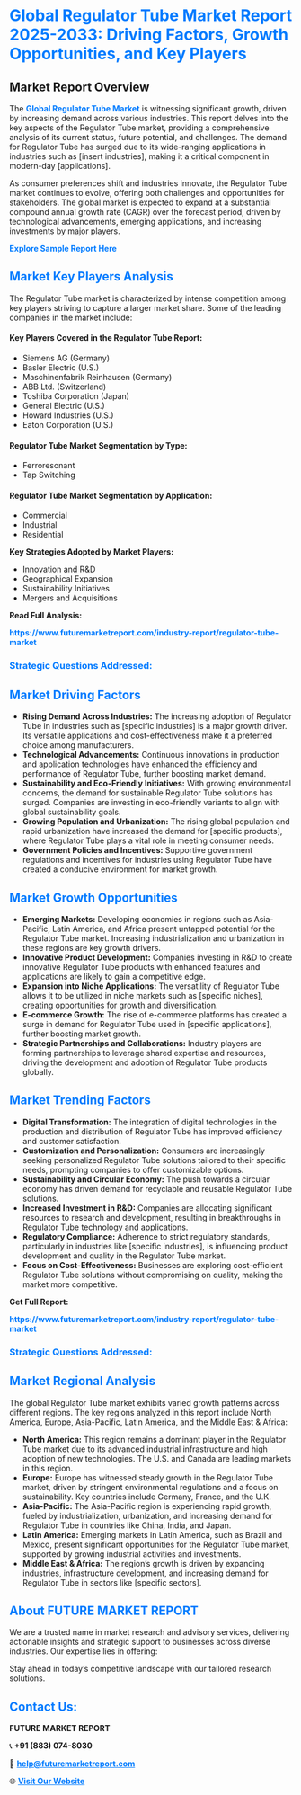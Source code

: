 <h1 style="color: #007BFF;">Global Regulator Tube Market Report 2025-2033: Driving Factors, Growth Opportunities, and Key Players</h1>

<section id="overview">
<h2>Market Report Overview</h2>
<p>The <a href="https://www.futuremarketreport.com/industry-report/regulator-tube-market" style="color: #007BFF; text-decoration: none;"><strong>Global Regulator Tube Market</strong></a> is witnessing significant growth, driven by increasing demand across various industries. This report delves into the key aspects of the Regulator Tube market, providing a comprehensive analysis of its current status, future potential, and challenges. The demand for Regulator Tube has surged due to its wide-ranging applications in industries such as [insert industries], making it a critical component in modern-day [applications].</p>
<p>As consumer preferences shift and industries innovate, the Regulator Tube market continues to evolve, offering both challenges and opportunities for stakeholders. The global market is expected to expand at a substantial compound annual growth rate (CAGR) over the forecast period, driven by technological advancements, emerging applications, and increasing investments by major players.</p>
</section>

<section id="overview">
<p><a href="https://www.futuremarketreport.com/request-sample/reportId=75570" style="color: #007BFF; text-decoration: none;"><strong>Explore Sample Report Here</strong></a></p>
</section>

<section id="key-players">
<h2 style="color: #007BFF;">Market Key Players Analysis</h2>
<p>The Regulator Tube market is characterized by intense competition among key players striving to capture a larger market share. Some of the leading companies in the market include:</p>
<h4>Key Players Covered in the Regulator Tube Report:</h4>
<ul><li>Siemens AG (Germany)</li><li>Basler Electric (U.S.)</li><li>Maschinenfabrik Reinhausen (Germany)</li><li>ABB Ltd. (Switzerland)</li><li>Toshiba Corporation (Japan)</li><li>General Electric (U.S.)</li><li>Howard Industries (U.S.)</li><li>Eaton Corporation (U.S.)</li></ul>
<h4>Regulator Tube Market Segmentation by Type:</h4>
<ul><li>Ferroresonant</li><li>Tap Switching</li></ul>

<h4>Regulator Tube Market Segmentation by Application:</h4>
<ul><li>Commercial</li><li>Industrial</li><li>Residential</li></ul>
<p><strong>Key Strategies Adopted by Market Players:</strong></p>
<ul>
<li>Innovation and R&D</li>
<li>Geographical Expansion</li>
<li>Sustainability Initiatives</li>
<li>Mergers and Acquisitions</li>
</ul>
</section>

<section>
<p><strong>Read Full Analysis: </strong></p><a href="https://www.futuremarketreport.com/industry-report/regulator-tube-market" style="color: #007BFF; text-decoration: none;"><strong>https://www.futuremarketreport.com/industry-report/regulator-tube-market</strong></a>
<h3 style="color: #007BFF;">Strategic Questions Addressed:</h3>
</section>

<section id="driving-factors">
<h2 style="color: #007BFF;">Market Driving Factors</h2>
<ul>
<li><strong>Rising Demand Across Industries:</strong> The increasing adoption of Regulator Tube in industries such as [specific industries] is a major growth driver. Its versatile applications and cost-effectiveness make it a preferred choice among manufacturers.</li>
<li><strong>Technological Advancements:</strong> Continuous innovations in production and application technologies have enhanced the efficiency and performance of Regulator Tube, further boosting market demand.</li>
<li><strong>Sustainability and Eco-Friendly Initiatives:</strong> With growing environmental concerns, the demand for sustainable Regulator Tube solutions has surged. Companies are investing in eco-friendly variants to align with global sustainability goals.</li>
<li><strong>Growing Population and Urbanization:</strong> The rising global population and rapid urbanization have increased the demand for [specific products], where Regulator Tube plays a vital role in meeting consumer needs.</li>
<li><strong>Government Policies and Incentives:</strong> Supportive government regulations and incentives for industries using Regulator Tube have created a conducive environment for market growth.</li>
</ul>
</section>

<section id="growth-opportunities">
<h2 style="color: #007BFF;">Market Growth Opportunities</h2>
<ul>
<li><strong>Emerging Markets:</strong> Developing economies in regions such as Asia-Pacific, Latin America, and Africa present untapped potential for the Regulator Tube market. Increasing industrialization and urbanization in these regions are key growth drivers.</li>
<li><strong>Innovative Product Development:</strong> Companies investing in R&D to create innovative Regulator Tube products with enhanced features and applications are likely to gain a competitive edge.</li>
<li><strong>Expansion into Niche Applications:</strong> The versatility of Regulator Tube allows it to be utilized in niche markets such as [specific niches], creating opportunities for growth and diversification.</li>
<li><strong>E-commerce Growth:</strong> The rise of e-commerce platforms has created a surge in demand for Regulator Tube used in [specific applications], further boosting market growth.</li>
<li><strong>Strategic Partnerships and Collaborations:</strong> Industry players are forming partnerships to leverage shared expertise and resources, driving the development and adoption of Regulator Tube products globally.</li>
</ul>
</section>

<section id="trending-factors">
<h2 style="color: #007BFF;">Market Trending Factors</h2>
<ul>
<li><strong>Digital Transformation:</strong> The integration of digital technologies in the production and distribution of Regulator Tube has improved efficiency and customer satisfaction.</li>
<li><strong>Customization and Personalization:</strong> Consumers are increasingly seeking personalized Regulator Tube solutions tailored to their specific needs, prompting companies to offer customizable options.</li>
<li><strong>Sustainability and Circular Economy:</strong> The push towards a circular economy has driven demand for recyclable and reusable Regulator Tube solutions.</li>
<li><strong>Increased Investment in R&D:</strong> Companies are allocating significant resources to research and development, resulting in breakthroughs in Regulator Tube technology and applications.</li>
<li><strong>Regulatory Compliance:</strong> Adherence to strict regulatory standards, particularly in industries like [specific industries], is influencing product development and quality in the Regulator Tube market.</li>
<li><strong>Focus on Cost-Effectiveness:</strong> Businesses are exploring cost-efficient Regulator Tube solutions without compromising on quality, making the market more competitive.</li>
</ul>
</section>

<section>
<p><strong>Get Full Report: </strong></p><a href="https://www.futuremarketreport.com/industry-report/regulator-tube-market" style="color: #007BFF; text-decoration: none;"><strong>https://www.futuremarketreport.com/industry-report/regulator-tube-market</strong></a>
<h3 style="color: #007BFF;">Strategic Questions Addressed:</h3>
</section>


<section id="regional-analysis">
<h2 style="color: #007BFF;">Market Regional Analysis</h2>
<p>The global Regulator Tube market exhibits varied growth patterns across different regions. The key regions analyzed in this report include North America, Europe, Asia-Pacific, Latin America, and the Middle East & Africa:</p>
<ul>
<li><strong>North America:</strong> This region remains a dominant player in the Regulator Tube market due to its advanced industrial infrastructure and high adoption of new technologies. The U.S. and Canada are leading markets in this region.</li>
<li><strong>Europe:</strong> Europe has witnessed steady growth in the Regulator Tube market, driven by stringent environmental regulations and a focus on sustainability. Key countries include Germany, France, and the U.K.</li>
<li><strong>Asia-Pacific:</strong> The Asia-Pacific region is experiencing rapid growth, fueled by industrialization, urbanization, and increasing demand for Regulator Tube in countries like China, India, and Japan.</li>
<li><strong>Latin America:</strong> Emerging markets in Latin America, such as Brazil and Mexico, present significant opportunities for the Regulator Tube market, supported by growing industrial activities and investments.</li>
<li><strong>Middle East & Africa:</strong> The region’s growth is driven by expanding industries, infrastructure development, and increasing demand for Regulator Tube in sectors like [specific sectors].</li>
</ul>
</section>

<footer>
<h2 style="color: #007BFF;">About FUTURE MARKET REPORT</h2>
<p>We are a trusted name in market research and advisory services, delivering actionable insights and strategic support to businesses across diverse industries. Our expertise lies in offering:</p>

<p>Stay ahead in today’s competitive landscape with our tailored research solutions.</p>

<h2 style="color: #007BFF;">Contact Us:</h2>
<p><strong>FUTURE MARKET REPORT</strong></p>
<p>📞 <strong>+91 (883) 074-8030</strong></p>
<p>📧 <strong><a href="mailto:help@futuremarketreport.com" style="color: #007BFF;">help@futuremarketreport.com</a></strong></p>
<p>🌐 <strong><a href="https://www.futuremarketreport.com/" style="color: #007BFF;">Visit Our Website</a></strong></p>
</footer>